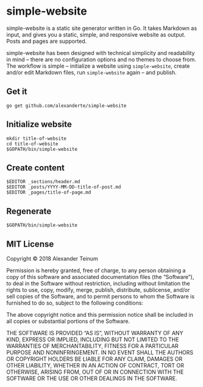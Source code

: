 # simple-website

simple-website is a static site generator written in Go. It takes Markdown as input, and gives you a static, simple, and responsive website as output. Posts and pages are supported.

simple-website has been designed with technical simplicity and readability in mind – there are no configuration options and no themes to choose from. The workflow is simple – initialize a website using `simple-website`, create and/or edit Markdown files, run `simple-website` again – and publish.

## Get it

    go get github.com/alexanderte/simple-website

## Initialize website

    mkdir title-of-website
    cd title-of-website
    $GOPATH/bin/simple-website

## Create content

    $EDITOR _sections/header.md
    $EDITOR _posts/YYYY-MM-DD-title-of-post.md
    $EDITOR _pages/title-of-page.md

## Regenerate

    $GOPATH/bin/simple-website

## MIT License

Copyright © 2018 Alexander Teinum

Permission is hereby granted, free of charge, to any person obtaining a copy of this software and associated documentation files (the “Software”), to deal in the Software without restriction, including without limitation the rights to use, copy, modify, merge, publish, distribute, sublicense, and/or sell copies of the Software, and to permit persons to whom the Software is furnished to do so, subject to the following conditions:

The above copyright notice and this permission notice shall be included in all copies or substantial portions of the Software.

THE SOFTWARE IS PROVIDED “AS IS”, WITHOUT WARRANTY OF ANY KIND, EXPRESS OR IMPLIED, INCLUDING BUT NOT LIMITED TO THE WARRANTIES OF MERCHANTABILITY, FITNESS FOR A PARTICULAR PURPOSE AND NONINFRINGEMENT. IN NO EVENT SHALL THE AUTHORS OR COPYRIGHT HOLDERS BE LIABLE FOR ANY CLAIM, DAMAGES OR OTHER LIABILITY, WHETHER IN AN ACTION OF CONTRACT, TORT OR OTHERWISE, ARISING FROM, OUT OF OR IN CONNECTION WITH THE SOFTWARE OR THE USE OR OTHER DEALINGS IN THE SOFTWARE.
